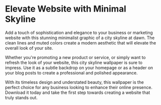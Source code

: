 <!--font:Poppins-->

# Elevate Website with Minimal Skyline

Add a touch of sophistication and elegance to your business or marketing website with this stunning minimalist graphic of a city skyline at dawn. The clean lines and muted colors create a modern aesthetic that will elevate the overall look of your site.

Whether you're promoting a new product or service, or simply want to refresh the look of your website, this city skyline wallpaper is sure to impress. Use it as a subtle backdrop on your homepage or as a header on your blog posts to create a professional and polished appearance.

With its timeless design and understated beauty, this wallpaper is the perfect choice for any business looking to enhance their online presence. Download it today and take the first step towards creating a website that truly stands out.

<!--

Write me markdown content of website with wallpaper:

"A minimalist graphic of a city skyline at dawn for a business or marketing website"

The header of the page should not be copy of the text but rather a real content of the website which is using this wallpaper.


---


# City Skyline at Dawn Wallpaper

This minimalist graphic of a city skyline at dawn is perfect for adding a touch of sophistication to your business or marketing website. The muted colors and clean lines create a sleek and modern aesthetic that will elevate the overall look of your site.

Whether you're promoting a new product or service, or simply want to give your website a fresh update, this wallpaper is sure to impress. Use it as a background image on your homepage or as a header on your blog posts to make a statement and capture your audience's attention.

Download this stunning city skyline wallpaper today and take your website to the next level!


---


Heading should not include word "wallpaper". The website should not be about the wallpaper itself, wallpaper is just a related background, rewrite whole content.


---


# Elevate Your Business Website with a Minimalist City Skyline at Dawn

Looking to add a touch of sophistication and elegance to your business or marketing website? Look no further than this stunning minimalist graphic of a city skyline at dawn. With clean lines and muted colors, this wallpaper will create a sleek and modern aesthetic that will elevate the overall look of your site.

Whether you're promoting a new product or service, or simply want to give your website a fresh update, this background image is sure to impress. Use it as a subtle backdrop on your homepage or as a header on your blog posts to make a statement and capture your audience's attention.

With its timeless design and understated beauty, this city skyline wallpaper is the perfect choice for any business looking to stand out in a crowded online marketplace. Download it today and take your website to the next level!


---


Heading is too long, rewrite whole content.


---


# Add Sophistication to Your Website with a Minimalist City Skyline at Dawn

Looking for a way to make your business or marketing website stand out from the crowd? Consider using this stunning minimalist graphic of a city skyline at dawn as a background image. With its clean lines and muted colors, this wallpaper will add a touch of elegance and sophistication to your site.

Whether you're promoting a new product or service, or simply want to refresh the look of your website, this city skyline wallpaper is sure to impress. Use it as a subtle backdrop on your homepage or as a header on your blog posts to create a modern and professional aesthetic.

With its timeless design and understated beauty, this wallpaper is the perfect choice for any business looking to elevate their online presence. Download it today and take the first step towards creating a website that truly stands out.


---


Heading is too long, rewrite whole content.


---


# Elevate Your Website with a Minimalist City Skyline at Dawn

Add a touch of sophistication and elegance to your business or marketing website with this stunning minimalist graphic of a city skyline at dawn. The clean lines and muted colors create a modern aesthetic that will elevate the overall look of your site.

Whether you're promoting a new product or service, or simply want to refresh the look of your website, this city skyline wallpaper is sure to impress. Use it as a subtle backdrop on your homepage or as a header on your blog posts to create a professional and polished appearance.

With its timeless design and understated beauty, this wallpaper is the perfect choice for any business looking to enhance their online presence. Download it today and take the first step towards creating a website that truly stands out.


---


Write me a Google font which is best fitting for the website.

Pick from the list:
- Dancing Script
- Great Vibes
- Inter
- Playfair Display
- Open Sans
- Futura
- Lobster
- Raleway
- Roboto
- Exo 2
- IBM Plex Sans
- Orbitron
- Barlow Condensed
- Poppins
- Montserrat
- Alegreya
- Lato


Write just the font name nothing else.


---


Poppins

-->
